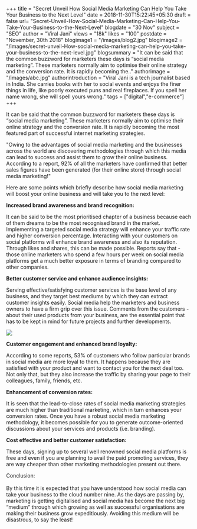 +++
title = "Secret Unveil How Social Media Marketing Can Help You Take Your Business to the Next Level"
date = 2018-11-30T15:22:45+05:30
draft = false
url= "Secret-Unveil-How-Social-Media-Marketing-Can-Help-You-Take-Your-Business-to-the-Next-Level"
blogdate = "30 Nov"
subject = "SEO"
author = "Viral Jani"
views = "18k"
likes = "100"
postdate = "November, 30th 2018"
blogimage1 = "/images/blog2.jpg"
blogimage2 = "/images/secret-unveil-How-social-media-marketing-can-help-you-take-your-business-to-the-next-level.jpg"
blogsummary = "It can be said that the common buzzword for marketers these days is “social media marketing”. These marketers normally aim to optimise their online strategy and the conversion rate. It is rapidly becoming the.."
authorimage = "/images/abc.jpg"
authorintroduction = "Viral Jani is a tech journalist based in India. She carries books with her to social events and enjoys the finer things in life, like poorly executed puns and real fireplaces. If you spell her name wrong, she will spell yours wrong."
tags = ["digital","e-commerce"]
+++

<p class=" text-justify inner-blog-content mb-4">It can be said that the common buzzword for marketers these days is “social media marketing”. These marketers normally aim to optimise their online strategy and the conversion rate. It is rapidly becoming the most featured part of successful internet marketing strategies.</p>

<p class=" text-justify darkbg-italic pl-5 pr-5 pt-4 pb-4 mb-4 mb-4">"Owing to the advantages of social media marketing and the businesses across the world are discovering methodologies through which this media can lead to success and assist them to grow their online business. According to a report, 92% of all the marketers have confirmed that better sales figures have been generated (for their online store) through social media marketing!"</p>

<p class=" text-justify inner-blog-content mb-4">Here are some points which briefly describe how social media marketing will boost your online business and will take you to the next level:</p>

**Increased brand awareness and brand recognition:**

<p class=" text-justify inner-blog-content mb-4">It can be said to be the most prioritised chapter of a business because each of them dreams to be the most recognised brand in the market. Implementing a targeted social media strategy will enhance your traffic rate and higher conversion percentage. Interacting with your customers on social platforms will enhance brand awareness and also its reputation. Through likes and shares, this can be made possible. Reports say that - those online marketers who spend a few hours per week on social media platforms get a much better exposure in terms of branding compared to other companies.</p>

**Better customer service and enhance audience insights:**

<p class=" text-justify inner-blog-content mb-4">Serving effective/satisfying customer services is the base level of any business, and they target best mediums by which they can extract customer insights easily. Social media help the marketers and business owners to have a firm grip over this issue. Comments from the customers - about their used products from your business, are the essential point that has to be kept in mind for future projects and further developments.</p>

<img src="/images/secret-unveil-How-social-media-marketing-can-help-you-take-your-business-to-the-next-level2.jpg" class="img-fluid mb-4">

**Customer engagement and enhanced brand loyalty:**

<p class=" text-justify inner-blog-content mb-4">According to some reports, 53% of customers who follow particular brands in social media are more loyal to them. It happens because they are satisfied with your product and want to contact you for the next deal too. Not only that, but they also increase the traffic by sharing your page to their colleagues, family, friends, etc.</p>

**Enhancement of conversion rates:**

<p class=" text-justify inner-blog-content mb-4">It is seen that the lead-to-close rates of social media marketing strategies are much higher than traditional marketing, which in turn enhances your conversion rates. Once you have a robust social media marketing methodology, it becomes possible for you to generate outcome-oriented discussions about your services and products (i.e. branding).</p>

**Cost effective and better customer satisfaction:**

<p class=" text-justify inner-blog-content mb-4">These days, signing up to several well renowned social media platforms is free and even if you are planning to avail the paid promoting services, they are way cheaper than other marketing methodologies present out there.</p>

<p class=" text-justify conclusion pl-5 pr-5 pt-4 pb-4">Conclusion:<br><br>
By this time it is expected that you have understood how social media can take your business to the cloud number nine. As the days are passing by, marketing is getting digitalised and social media has become the next big “medium” through which growing as well as successful organisations are making their business grow expeditiously. Avoiding this medium will be disastrous, to say the least!</p>

